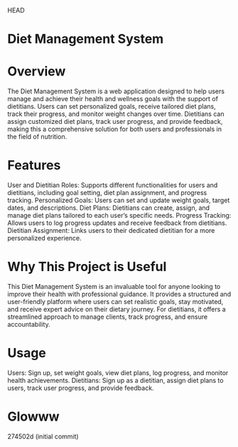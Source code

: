 HEAD
# Diet Management System

# Overview

The Diet Management System is a web application designed to help users manage and achieve their health and wellness goals with the support of dietitians. Users can set personalized goals, receive tailored diet plans, track their progress, and monitor weight changes over time. Dietitians can assign customized diet plans, track user progress, and provide feedback, making this a comprehensive solution for both users and professionals in the field of nutrition.

# Features

User and Dietitian Roles: Supports different functionalities for users and dietitians, including goal setting, diet plan assignment, and progress tracking.
Personalized Goals: Users can set and update weight goals, target dates, and descriptions.
Diet Plans: Dietitians can create, assign, and manage diet plans tailored to each user’s specific needs.
Progress Tracking: Allows users to log progress updates and receive feedback from dietitians.
Dietitian Assignment: Links users to their dedicated dietitian for a more personalized experience.

# Why This Project is Useful

This Diet Management System is an invaluable tool for anyone looking to improve their health with professional guidance. It provides a structured and user-friendly platform where users can set realistic goals, stay motivated, and receive expert advice on their dietary journey. For dietitians, it offers a streamlined approach to manage clients, track progress, and ensure accountability.

# Usage

Users: Sign up, set weight goals, view diet plans, log progress, and monitor health achievements.
Dietitians: Sign up as a dietitian, assign diet plans to users, track user progress, and provide feedback.

# Glowww
274502d (initial commit)
